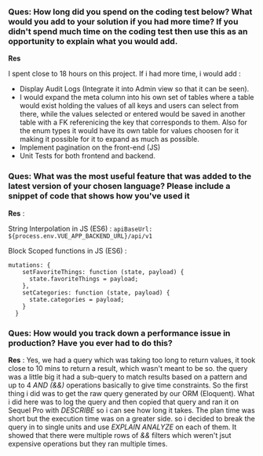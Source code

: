 ### Ques: How long did you spend on the coding test below? What would you add to your solution if you had more time? If you didn't spend much time on the coding test then use this as an opportunity to explain what you would add.

__Res__

I spent close to 18 hours on this project.
If i had more time, i would add :

- Display Audit Logs (Integrate it into Admin view so that it can be seen).
- I would expand the meta column into his own set of tables where a table would exist holding the values of all keys and users can select from there, while the values selected or entered would be saved in another table with a FK referenicing the key that corresponds to them. Also for the enum types it would have its own table for values choosen for it making it possible for it to expand as much as possible.
- Implement pagination on the front-end (JS)
- Unit Tests for both frontend and backend.

### Ques: What was the most useful feature that was added to the latest version of your chosen language? Please include a snippet of code that shows how you've used it

__Res__ :

String Interpolation in JS (ES6) : `apiBaseUrl: ${process.env.VUE_APP_BACKEND_URL}/api/v1`

Block Scoped functions in JS (ES6) :
```
mutations: {
    setFavoriteThings: function (state, payload) {
      state.favoriteThings = payload;
    },
    setCategories: function (state, payload) {
      state.categories = payload;
    }
  }
```

### Ques: How would you track down a performance issue in production? Have you ever had to do this?

__Res__ : 
Yes, we had a query which was taking too long to return values, it took close to 10 mins to return a result, which wasn't meant to be so. the query was a little big it had a sub-query to match results based on a pattern and up to 4 *AND (&&)* operations basically to give time constraints. So the first thing i did was to get the raw query generated by our ORM (Eloquent). What i did here was to log the query and then copied that query and ran it on Sequel Pro with *DESCRIBE* so i can see how long it takes. The plan time was short but the execution time was on a greater side. so i decided to break the query in to single units and use *EXPLAIN ANALYZE* on each of them. It showed that there were multiple rows of *&&* filters which weren't jsut expensive operations but they ran multiple times.
